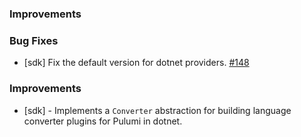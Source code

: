 ### Improvements

### Bug Fixes

- [sdk] Fix the default version for dotnet providers.
  [#148](https://github.com/pulumi/pulumi-dotnet/pull/148)

### Improvements
- [sdk] - Implements a `Converter` abstraction for building language converter plugins for Pulumi in dotnet. 